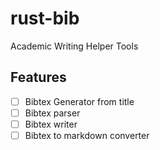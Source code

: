 # rust-bib
Academic Writing Helper Tools


## Features

- [ ] Bibtex Generator from title 
- [ ] Bibtex parser
- [ ] Bibtex writer
- [ ] Bibtex to markdown converter